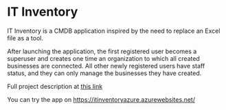 # IT Inventory
IT Inventory is a CMDB application inspired by the need to replace an Excel file as a tool.


After launching the application, the first registered user becomes a superuser and creates one time an organization to which all created businesses are connected. All other newly registered users have staff status, and they can only manage the businesses they have created.

Full project description at [this link](./description/description.md)

You can try the app on https://itinventoryazure.azurewebsites.net/
